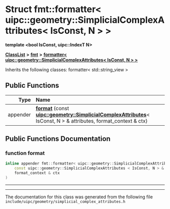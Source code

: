 

# Struct fmt::formatter&lt; uipc::geometry::SimplicialComplexAttributes&lt; IsConst, N &gt; &gt;

**template &lt;bool IsConst, uipc::IndexT N&gt;**



[**ClassList**](annotated.md) **>** [**fmt**](namespacefmt.md) **>** [**formatter&lt; uipc::geometry::SimplicialComplexAttributes&lt; IsConst, N &gt; &gt;**](structfmt_1_1formatter_3_01uipc_1_1geometry_1_1_simplicial_complex_attributes_3_01_is_const_00_01_n_01_4_01_4.md)








Inherits the following classes: formatter< std::string_view >


































## Public Functions

| Type | Name |
| ---: | :--- |
|  appender | [**format**](#function-format) (const [**uipc::geometry::SimplicialComplexAttributes**](classuipc_1_1geometry_1_1_simplicial_complex_attributes.md)&lt; IsConst, N &gt; & attributes, format\_context & ctx) <br> |




























## Public Functions Documentation




### function format 

```C++
inline appender fmt::formatter< uipc::geometry::SimplicialComplexAttributes< IsConst, N > >::format (
    const uipc::geometry::SimplicialComplexAttributes < IsConst, N > & attributes,
    format_context & ctx
) 
```




<hr>

------------------------------
The documentation for this class was generated from the following file `include/uipc/geometry/simplicial_complex_attributes.h`

